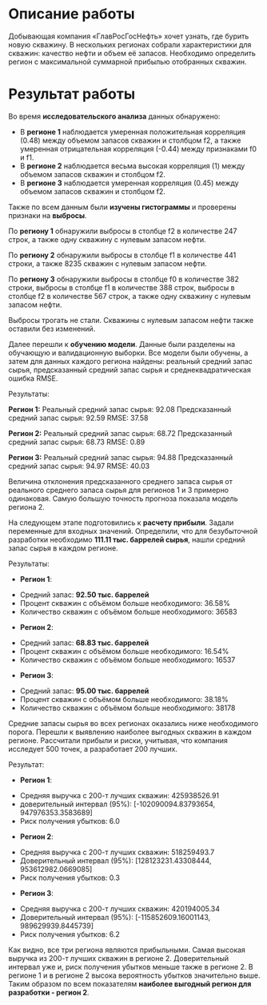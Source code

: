 # Описание работы
Добывающая компания «ГлавРосГосНефть» хочет узнать, где бурить новую скважину. В нескольких регионах собрали характеристики для скважин: качество нефти и объем её запасов. Необходимо определить регион с максимальной суммарной прибылью отобранных скважин.

# Результат работы
Во время **исследовательского анализа** данных обнаружено:

* В **регионе 1** наблюдается умеренная положительная корреляция (0.48) между объемом запасов скважин и столбцом f2, а также умеренная отрицательная корреляция (-0.44) между признаками f0 и f1.
* В **регионе 2** наблюдается весьма высокая корреляция (1) между объемом запасов скважин и столбцом f2.
* В **регионе 3** наблюдается умеренная корреляция (0.45) между объемом запасов скважин и столбцом f2.

Также по всем данным были **изучены гистограммы** и проверены признаки на **выбросы**.

По **региону 1** обнаружили выбросы в столбце f2 в количестве 247 строк, а также одну скважину с нулевым запасом нефти.

По **региону 2** обнаружили выбросы в столбце  f1 в количестве 441 строки, а также 8235 скважин c нулевым запасом нефти.

По **региону 3** обнаружили выбросы в столбце f0 в количестве 382 строки, выбросы в столбце f1 в количестве 388 строк,  выбросы в столбце f2 в количестве 567 строк, а также одну скважину с нулевым запасом нефти.

Выбросы трогать не стали. Скважины с  нулевым запасом нефти также оставили без изменений.

Далее перешли к **обучению модели**. Данные были разделены на обучающую и валидационную выборки. Все модели были обучены, а затем для данных каждого региона найдены: реальный средний запас сырья, предсказанный средний запас сырья и среднеквадратическая ошибка RMSE.

Результаты:

**Регион 1:**
Реальный средний запас сырья: 92.08
Предсказанный средний запас сырья: 92.59
RMSE: 37.58

**Регион 2:**
Реальный средний запас сырья: 68.72
Предсказанный средний запас сырья: 68.73
RMSE: 0.89

**Регион 3:**
Реальный средний запас сырья: 94.88
Предсказанный средний запас сырья: 94.97
RMSE: 40.03

Величина отклонения предсказанного среднего запаса сырья от реального среднего запаса сырья для регионов 1 и 3 примерно одинаковая. Самую большую точность прогноза показала модель региона 2.

На следующем этапе подготовились к **расчету прибыли**. Задали переменные для входных значений. Определили, что для безубыточной разработки необходимо **111.11 тыс. баррелей сырья**, нашли средний запас сырья в каждом регионе. 

Результаты:

* **Регион 1**:
 - Средний запас: **92.50 тыс. баррелей**
 - Процент скважин с объёмом больше необходимого: 36.58%
 - Количество скважин с объёмом больше необходимого: 36583
 
 
* **Регион 2**:
 - Средний запас: **68.83 тыс. баррелей**
 - Процент скважин с объёмом больше необходимого: 16.54%
 - Количество скважин с объёмом больше необходимого: 16537
 
* **Регион 3**:
 - Средний запас: **95.00 тыс. баррелей**
 - Процент скважин с объёмом больше необходимого: 38.18%
 - Количество скважин с объёмом больше необходимого: 38178
 
Средние запасы сырья во всех регионах оказались ниже необходимого порога. Перешли к выявлению наиболее выгодных скважин в каждом регионе. Рассчитали прибыли и риски, учитывая, что компания исследует 500 точек, а разработает 200 лучших.

Результат:

* **Регион 1**:
 - Средняя выручка с 200-т лучших скважин: 425938526.91
 - доверительный интервал (95%): [-102090094.83793654, 947976353.3583689]
 - Риск получения убытков: 6.0
 
 
* **Регион 2**:
 - Средняя выручка с 200-т лучших скважин: 518259493.7
 - Доверительный интервал (95%): [128123231.43308444, 953612982.0669085]
 - Риск получения убытков: 0.3
 
* **Регион 3**:
- Средняя выручка с 200-т лучших скважин: 420194005.34
- Доверительный интервал (95%): [-115852609.16001143, 989629939.8445739]
- Риск получения убытков: 6.2

Как видно, все три региона являются прибыльными. Самая высокая выручка из 200-т лучших скважин в регионе 2. Доверительный интервал уже и, риск получения убытков меньше также в регионе 2. В регионе 1 и в регионе 2 высока вероятность убытков значительно выше. Таким образом по всем показателям **наиболее выгодный регион для разработки - регион 2**.
